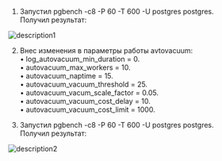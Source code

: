 1. Запустил pgbench -c8 -P 60 -T 600 -U postgres postgres.   
Получил результат:   

![description1](https://github.com/kirill098/otus_homework/blob/main/%D0%94%D0%BE%D0%BC%D0%B0%D1%88%D0%BD%D1%8F%D1%8F%20%D1%80%D0%B0%D0%B1%D0%BE%D1%82%D0%B0%20%235/data/before.png?raw=true)

2. Внес изменения в параметры работы avtovacuum:  
	•	log_autovacuum_min_duration = 0.     
	•	autovacuum_max_workers = 10.   
	•	autovacuum_naptime = 15.   
	•	autovacuum_vacuum_threshold = 25.   
	•	autovacuum_vacum_scale_factor = 0.05.   
	•	autovacuum_vacuum_cost_delay = 10.   
	•	autovacuum_vacuum_cost_limit = 1000.   

3. Запустил pgbench -c8 -P 60 -T 600 -U postgres postgres.   
Получил результат:   

![description2](https://github.com/kirill098/otus_homework/blob/main/%D0%94%D0%BE%D0%BC%D0%B0%D1%88%D0%BD%D1%8F%D1%8F%20%D1%80%D0%B0%D0%B1%D0%BE%D1%82%D0%B0%20%235/data/after.png?raw=true)
